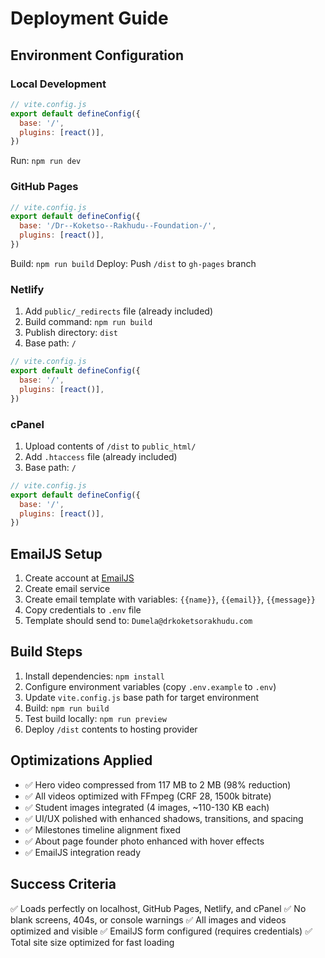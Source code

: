 # Deployment Guide

## Environment Configuration

### Local Development
```js
// vite.config.js
export default defineConfig({
  base: '/',
  plugins: [react()],
})
```

Run: `npm run dev`

### GitHub Pages
```js
// vite.config.js
export default defineConfig({
  base: '/Dr--Koketso--Rakhudu--Foundation-/',
  plugins: [react()],
})
```

Build: `npm run build`
Deploy: Push `/dist` to `gh-pages` branch

### Netlify
1. Add `public/_redirects` file (already included)
2. Build command: `npm run build`
3. Publish directory: `dist`
4. Base path: `/`

```js
// vite.config.js
export default defineConfig({
  base: '/',
  plugins: [react()],
})
```

### cPanel
1. Upload contents of `/dist` to `public_html/`
2. Add `.htaccess` file (already included)
3. Base path: `/`

```js
// vite.config.js
export default defineConfig({
  base: '/',
  plugins: [react()],
})
```

## EmailJS Setup

1. Create account at [EmailJS](https://dashboard.emailjs.com/)
2. Create email service
3. Create email template with variables: `{{name}}`, `{{email}}`, `{{message}}`
4. Copy credentials to `.env` file
5. Template should send to: `Dumela@drkoketsorakhudu.com`

## Build Steps

1. Install dependencies: `npm install`
2. Configure environment variables (copy `.env.example` to `.env`)
3. Update `vite.config.js` base path for target environment
4. Build: `npm run build`
5. Test build locally: `npm run preview`
6. Deploy `/dist` contents to hosting provider

## Optimizations Applied

- ✅ Hero video compressed from 117 MB to 2 MB (98% reduction)
- ✅ All videos optimized with FFmpeg (CRF 28, 1500k bitrate)
- ✅ Student images integrated (4 images, ~110-130 KB each)
- ✅ UI/UX polished with enhanced shadows, transitions, and spacing
- ✅ Milestones timeline alignment fixed
- ✅ About page founder photo enhanced with hover effects
- ✅ EmailJS integration ready

## Success Criteria

✅ Loads perfectly on localhost, GitHub Pages, Netlify, and cPanel
✅ No blank screens, 404s, or console warnings
✅ All images and videos optimized and visible
✅ EmailJS form configured (requires credentials)
✅ Total site size optimized for fast loading
